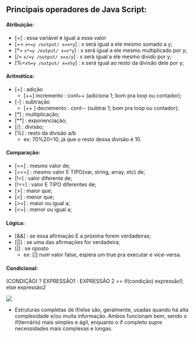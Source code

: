 ## Principais operadores de Java Script:

#### Atribuição:

+ [=] : essa variável é igual a esse valor
+ [+=  `x+=y /output/ x=x+y`] : x será igual a ele mesmo somado a y;
+ [*= `x*=y /output/ x=x*y`] : x será igual a ele mesmo multiplicado por y;
+ [/=  `x/=y /output/ x=x/y`] : x será igual a ele mesmo divido por y;
+ [%=`x%=y /output/ x=x%y`] : x será igual ao resto da divisão dele por y; 



#### Aritmética:

+ [+] : adição
  + [++] incremento : cont++ (adiciona 1; bom pra loop ou contador);
+ [-] : subtração
  + [++ ] decremento : cont-- (subtrai 1; bom pra loop ou contador);
+ [*] : multiplicação;
+ [**] : exponenciação;
+ [/] : divisão;
+ [%] : resto da divisão a/b
  + ex: 70%20=10, já que o resto dessa divisão é 10. 



#### Comparação:

+ [==] : mesmo valor de;
+ [===] : mesmo valor E TIPO(var, string, array, etc) de;
+ [!=] : valor diferente de;
+ [!==] : valor E TIPO diferentes de;
+ [>] : maior que;
+ [<] : menor que;
+ [>=] : maior ou igual a;
+ [<=] : menor ou igual a;



#### Lógica:

+ [&&] : se essa afirmação E a próxima forem verdadeiras;
+ [||] : se uma das afirmações for verdadeira;
+ [|] : se oposto
  + ex: [|] num valor false, espera um true pra executar e vice-versa.



#### Condicional:

(CONDIÇÃO) ? EXPRESSÃO1 : EXPRESSÃO 2 == if(condição) expressão1;   else expressão2



![](https://github.com/Luis-gith/estudos-gerais/blob/main/JavaScript/anotacoes/imagens/ifternario.JPG?raw=true)





+ Estruturas completas de if/else são, geralmente, usadas quando há alta complexidade e/ou muita informação. Ambos funcionam bem, sendo o if(ternário) mais simples e ágil, enquanto o if completo supre necessidades mais complexas e longas.

